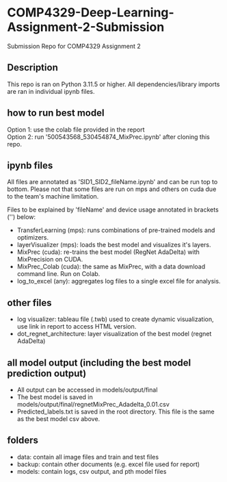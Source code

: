 # COMP4329-Deep-Learning-Assignment-2-Submission
 Submission Repo for COMP4329 Assignment 2

## Description
This repo is ran on Python 3.11.5 or higher. 
All dependencies/library imports are ran in individual ipynb files. 

## how to run best model
Option 1: use the colab file provided in the report  
Option 2: run '500543568_530454874_MixPrec.ipynb' after cloning this repo.  

## ipynb files
All files are annotated as 'SID1_SID2_fileName.ipynb' and can be run top to bottom.
Please not that some files are run on mps and others on cuda due to the team's machine limitation.

Files to be explained by 'fileName' and device  usage annotated in brackets ('') below:
- TransferLearning (mps): runs combinations of pre-trained models and optimizers.
- layerVisualizer (mps): loads the best model and visualizes it's layers.
- MixPrec (cuda): re-trains the best model (RegNet AdaDelta) with MixPrecision on CUDA.
- MixPrec_Colab (cuda): the same as MixPrec, with a data download command line. Run on Colab.
- log_to_excel (any): aggregates log files to a single excel file for analysis.

## other files
- log visualizer: tableau file (.twb) used to create dynamic visualization, use link in report to access HTML version.
- dot_regnet_architecture: layer visualization of the best model (regnet AdaDelta)

## all model output (including the best model prediction output)
- All output can be accessed in models/output/final
- The best model is saved in models/output/final/regnetMixPrec_Adadelta_0.01.csv
- Predicted_labels.txt is saved in the root directory. This file is the same as the best model csv above.

## folders
- data: contain all image files and train and test files
- backup: contain other documents (e.g. excel file used for report)
- models: contain logs, csv output, and pth model files
